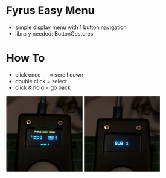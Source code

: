 # Fyrus Easy Menu

* simple display menu with 1 button navigation
* library needed: ButtonGestures

# How To

* click once &nbsp; &nbsp; &nbsp;= scroll down
* double click = select
* click & hold = go back

<p float="left">
<img src="image/IMG20231116092829.jpg" width="40%" />
<img src="image/IMG20231116092730.jpg" width="40%" />
</p>
